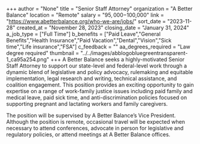 +++
author = "None"
title = "Senior Staff Attorney"
organization = "A Better Balance"
location = "Remote"
salary = "$95,000-$100,000"
link = "https://www.abetterbalance.org/who-we-are/jobs/"
sort_date = "2023-11-28"
created_at = "November 28, 2023"
closing_date = "January 31, 2024"
a_job_type = ["Full Time"]
b_benefits = ["Paid Leave","General Benefits","Health Insurance","Paid Vacation","Dental","Vision","Sick time","Life insurance","FSA"]
c_feedback = ""
aa_degrees_required = "Law degree required"
thumbnail = "../../images/abblogobluegreentransparent-1_ca95a254.png"
+++
A Better Balance seeks a highly-motivated Senior Staff Attorney to support our state-level and federal-level work through a dynamic blend of legislative and policy advocacy, rulemaking and equitable implementation, legal research and writing, technical assistance, and coalition engagement. This position provides an exciting opportunity to gain expertise on a range of work-family justice issues including paid family and medical leave, paid sick time, and anti-discrimination policies focused on supporting pregnant and lactating workers and family caregivers.

The position will be supervised by A Better Balance’s Vice President. Although the position is remote, occasional travel will be expected when necessary to attend conferences, advocate in person for legislative and regulatory policies, or attend meetings at A Better Balance offices. 